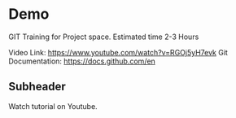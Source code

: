 # Demo

GIT Training for Project space. Estimated time 2-3 Hours

Video Link: https://www.youtube.com/watch?v=RGOj5yH7evk
Git Documentation: https://docs.github.com/en

## Subheader

Watch tutorial on Youtube.
